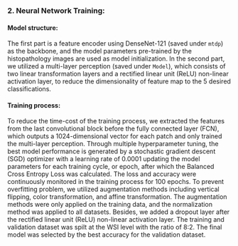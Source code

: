 ### 2.  Neural Network Training:
#### Model structure:
The first part is a feature encoder using DenseNet-121 (saved under `mtdp`) as the backbone, and the model parameters pre-trained by the histopathology images are used as model initialization. In the second part, we utilized a multi-layer perception (saved under `Model`), which consists of two linear transformation layers and a rectified linear unit (ReLU) non-linear activation layer, to reduce the dimensionality of feature map to the 5 desired classifications. 

#### Training process:
To reduce the time-cost of the training process, we extracted the features from the last convolutional block before the fully connected layer (FCN), which outputs a 1024-dimensional vector for each patch and only trained the multi-layer perception. Through multiple hyperparameter tuning, the best model performance is generated by a stochastic gradient descent (SGD) optimizer with a learning rate of 0.0001 updating the model parameters for each training cycle, or epoch, after which the Balanced Cross Entropy Loss was calculated. The loss and accuracy were continuously monitored in the training process for 100 epochs. To prevent overfitting problem, we utilized augmentation methods including vertical flipping, color transformation, and affine transformation. The augmentation methods were only applied on the training data, and the normalization method was applied to all datasets. Besides, we added a dropout layer after the rectified linear unit (ReLU) non-linear activation layer. The training and validation dataset was spilt at the WSI level with the ratio of 8:2. The final model was selected by the best accuracy for the validation dataset. 
